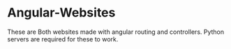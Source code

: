 # Angular-Websites

These are Both websites made with angular routing and controllers.
Python servers are required for these to work.
